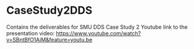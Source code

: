 # CaseStudy2DDS
Contains the deliverables for SMU DDS Case Study 2
Youtube link to the presentation video: https://www.youtube.com/watch?v=SBntBfO1AiM&feature=youtu.be
